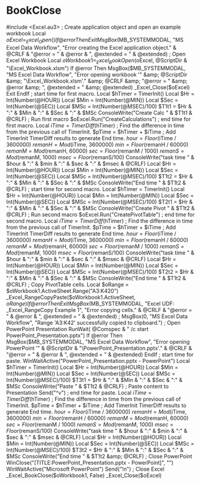# BookClose
#include &lt;Excel.au3>  ; Create application object and open an example workbook Local $oExcel = _Excel_Open() If @error Then Exit MsgBox($MB_SYSTEMMODAL, "MS Excel Data Workflow", "Error creating the Excel application object." &amp; @CRLF &amp; "@error = " &amp; @error &amp; ", @extended = " &amp; @extended) ; Open Excel Workbook Local $oWorkbook1 = _Excel_BookOpen($oExcel, @ScriptDir &amp; "\Excel_Workbook.xlsm") If @error Then     MsgBox($MB_SYSTEMMODAL, "MS Excel Data Workflow", "Error opening workbook '" &amp; @ScriptDir &amp; "\Excel_Workbook.xlsm'." &amp; @CRLF &amp; "@error = " &amp; @error &amp; ", @extended = " &amp; @extended)     _Excel_Close($oExcel)     Exit  EndIf  ; start time for first macro. Local $hTimer = TimerInit() Local $Hr = Int(Number(@HOUR)) Local $Min = Int(Number(@MIN)) Local $Sec = Int(Number(@SEC)) Local $MSc = Int(Number(@MSEC)/100) $T1t1 = $Hr &amp; ":" &amp; $Min &amp; ":" &amp; $Sec &amp; ":" &amp; $MSc ConsoleWrite("Create Calc " &amp; $T1t1 &amp; @CRLF)  ; Run first macro $oExcel.Run("CreateCalculations")  ; end time for first macro. Local $iTime = TimerDiff($hTimer) ; Find the difference in time from the previous call of TimerInit. $pTime = $hTimer + $iTime ; Add TimerInit TimerDiff results to generate End time. $hour = Floor($iTime / 3600000) $remanH = Mod($iTime, 3600000) $min = Floor($remanH / 60000) $remanM = Mod($remanH, 60000) $sec = Floor($remanM / 1000) $remanS = Mod($remanM, 1000) $msec = Floor($remanS/100) ConsoleWrite("task time " &amp; $hour &amp; ":" &amp; $min &amp; ":" &amp; $sec &amp; ":" &amp; $msec &amp; @CRLF) Local $Hr = Int(Number(@HOUR)) Local $Min = Int(Number(@MIN)) Local $Sec = Int(Number(@SEC)) Local $MSc = Int(Number(@MSEC)/100) $T1t2 = $Hr &amp; ":" &amp; $Min &amp; ":" &amp; $Sec &amp; ":" &amp; $MSc ConsoleWrite("End time " &amp; $T1t2 &amp; @CRLF)  ; start time for second macro. Local $hTimer = TimerInit() Local $Hr = Int(Number(@HOUR)) Local $Min = Int(Number(@MIN)) Local $Sec = Int(Number(@SEC)) Local $MSc = Int(Number(@MSEC)/100) $T2t1 = $Hr &amp; ":" &amp; $Min &amp; ":" &amp; $Sec &amp; ":" &amp; $MSc ConsoleWrite("Create Pivot " &amp; $T1t2 &amp; @CRLF)  ; Run second macro $oExcel.Run("CreatePivotTable")  ; end time for second macro. Local $iTime = TimerDiff($hTimer) ; Find the difference in time from the previous call of TimerInit. $pTime = $hTimer + $iTime ; Add TimerInit TimerDiff results to generate End time. $hour = Floor($iTime / 3600000) $remanH = Mod($iTime, 3600000) $min = Floor($remanH / 60000) $remanM = Mod($remanH, 60000) $sec = Floor($remanM / 1000) $remanS = Mod($remanM, 1000) $msec = Floor($remanS/100) ConsoleWrite("task time " &amp; $hour &amp; ":" &amp; $min &amp; ":" &amp; $sec &amp; ":" &amp; $msec &amp; @CRLF) Local $Hr = Int(Number(@HOUR)) Local $Min = Int(Number(@MIN)) Local $Sec = Int(Number(@SEC)) Local $MSc = Int(Number(@MSEC)/100) $T2t2 = $Hr &amp; ":" &amp; $Min &amp; ":" &amp; $Sec &amp; ":" &amp; $MSc ConsoleWrite("End time " &amp; $T1t2 &amp; @CRLF)  ; Copy PivotTable cells. Local $oRange = $oWorkbook1.ActiveSheet.Range("A3:K420") _Excel_RangeCopyPaste($oWorkbook1.ActiveSheet, $oRange) If @error Then Exit MsgBox($MB_SYSTEMMODAL, "Excel UDF: _Excel_RangeCopy Example 1", "Error copying cells." &amp; @CRLF &amp; "@error = " &amp; @error &amp; ", @extended = " &amp; @extended) ; MsgBox(0, "MS Excel Data Workflow", "Range 'A3:K42' successfully copied to clipboard.")  ; Open PowerPoint Presentation RunWait( @Comspec &amp; " /c start PowerPoint_Presentation.pptx") If @error Then     MsgBox($MB_SYSTEMMODAL, "MS Excel Data Workflow", "Error opening PowerPoint '" &amp; @ScriptDir &amp; "\PowerPoint_Presentation.pptx'." &amp; @CRLF &amp; "@error = " &amp; @error &amp; ", @extended = " &amp; @extended)  EndIf  ; start time for paste. WinWaitActive("PowerPoint_Presentation.pptx - PowerPoint") Local $hTimer = TimerInit() Local $Hr = Int(Number(@HOUR)) Local $Min = Int(Number(@MIN)) Local $Sec = Int(Number(@SEC)) Local $MSc = Int(Number(@MSEC)/100) $T3t1 = $Hr &amp; ":" &amp; $Min &amp; ":" &amp; $Sec &amp; ":" &amp; $MSc ConsoleWrite("Paste " &amp; $T1t2 &amp; @CRLF)  ; Paste content to Presentation Send("^v")  ; end time for paste. Local $iTime = TimerDiff($hTimer) ; Find the difference in time from the previous call of TimerInit. $pTime = $hTimer + $iTime ; Add TimerInit TimerDiff results to generate End time. $hour = Floor($iTime / 3600000) $remanH = Mod($iTime, 3600000) $min = Floor($remanH / 60000) $remanM = Mod($remanH, 60000) $sec = Floor($remanM / 1000) $remanS = Mod($remanM, 1000) $msec = Floor($remanS/100) ConsoleWrite("task time " &amp; $hour &amp; ":" &amp; $min &amp; ":" &amp; $sec &amp; ":" &amp; $msec &amp; @CRLF) Local $Hr = Int(Number(@HOUR)) Local $Min = Int(Number(@MIN)) Local $Sec = Int(Number(@SEC)) Local $MSc = Int(Number(@MSEC)/100) $T3t2 = $Hr &amp; ":" &amp; $Min &amp; ":" &amp; $Sec &amp; ":" &amp; $MSc ConsoleWrite("End time " &amp; $T1t2 &amp; @CRLF)  ; Close PowerPoint WinClose("[TITLE:PowerPoint_Presentation.pptx - PowerPoint]", "") WinWaitActive("Microsoft PowerPoint") Send("!n")  ; Close Excel _Excel_BookClose($oWorkbook1, False) _Excel_Close($oExcel)
